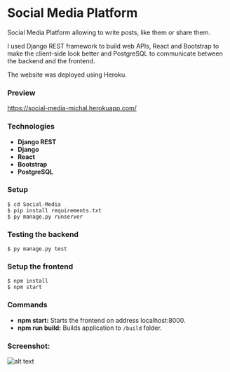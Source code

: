 # Social Media Platform
Social Media Platform allowing to write posts, like them or share them.

I used Django REST framework to build web APIs, 
React and Bootstrap to make the client-side look better
and PostgreSQL to communicate between the backend and the frontend.

The website was deployed using Heroku.

### Preview
https://social-media-michal.herokuapp.com/

### Technologies
- **Django REST**
- **Django**
- **React**
- **Bootstrap**
- **PostgreSQL**


### Setup
```
$ cd Social-Media
$ pip install requirements.txt 
$ py manage.py runserver
```

### Testing the backend
```
$ py manage.py test
```
### Setup the frontend 
```
$ npm install
$ npm start
```

### Commands
- **npm start:** Starts the frontend on address localhost:8000.
- **npm run build:** Builds application to `/build` folder.

### Screenshot:



![alt text](https://i.ibb.co/F3zBJ4G/Social-media.png)
